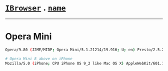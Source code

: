 # [`IBrowser`](/api/main/get-browser.md) . [`name`](../name.md)
---
# Opera Mini

```sh
Opera/9.80 (J2ME/MIDP; Opera Mini/5.1.21214/19.916; U; en) Presto/2.5.25

# Opera Mini 8 above on iPhone
Mozilla/5.0 (iPhone; CPU iPhone OS 9_2 like Mac OS X) AppleWebKit/601.1.46 (KHTML, like Gecko) OPiOS/12.1.1.98980 Mobile/13C75 Safari/9537.53
```